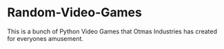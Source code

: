 # Random-Video-Games
This is a bunch of Python Video Games that Otmas Industries has created for everyones amusement.
